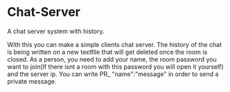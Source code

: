 # Chat-Server
A chat server system with history.


With this you can make a simple clients chat server. 
The history of the chat is being written on a new textfile that will get deleted once the room is closed.
As a person, you need to add your name, the room password you want to join(If there isnt a room with this password you will open it yourself) and the server ip.
You can write PR_ "name":"message" in order to send a private message.  
